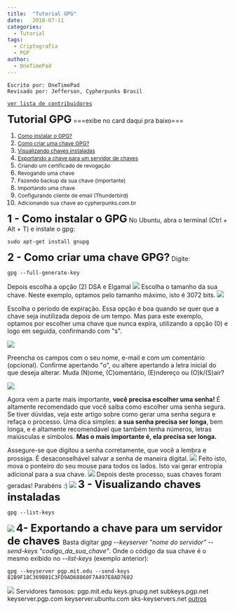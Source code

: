 ```yaml
---
title:  "Tutorial GPG"
date:   2018-07-11
categories:
  - Tutorial
tags:
  - Criptografia
  - PGP
author:
  - OneTimePad
---
```


```
Escrito por: OneTimePad 
Revisado por: Jefferson, Cypherpunks Brasil
```
[```ver lista de contribuidores```](/about/#contribuidores)


**<span style="font-size: 24px;">Tutorial GPG</span>**
===exibe no card daqui pra baixo===

1.  [<span style="font-size: 12px;">Como instalar o GPG?</span>](#gpg1)
2.  [<span style="font-size: 12px;">Como criar uma chave GPG?</span>](#gpg2)
3.  [<span style="font-size: 12px;">Visualizando chaves instaladas</span>](#gpg3)
4.  [<span style="font-size: 12px;">Exportando a chave para um servidor de chaves</span>](#gpg4)
5.  <span style="font-size: 12px;">Criando um certificado de revogação</span>
6.  <span style="font-size: 12px;">Revogando uma chave</span>
7.  <span style="font-size: 12px;">Fazendo backup da sua chave (importante)</span>
8.  <span style="font-size: 12px;">Importando uma chave</span>
9.  <span style="font-size: 12px;">Configurando cliente de email (Thunderbird)</span>
10.  <span style="font-size: 12px;">Adicionando sua chave ao cypherpunks.com.br</span>

**<span id="gpg1" style="font-size: 24px;">1 - Como instalar o GPG</span>** No Ubuntu, abra o terminal (Ctrl + Alt + T) e instale o gpg:

    sudo apt-get install gnupg

<span id="gpg2" style="font-size: 24px;">**2 - Como criar uma chave GPG?**</span> Digite:

    gpg --full-generate-key

Depois escolha a opção (2) DSA e Elgamal ![](https://cypherpunks.com.br/wp-content/uploads/2018/11/full-generate-key.png) Escolha o tamanho da sua chave. Neste exemplo, optamos pelo tamanho máximo, isto é 3072 bits. ![](https://cypherpunks.com.br/wp-content/uploads/2018/11/full-generate-key_2.png)

Escolha o período de expiração. Essa opção é boa quando se quer que a chave seja inutilizada depois de um tempo. Mas para este exemplo, optamos por escolher uma chave que nunca expira, utilizando a opção (0) e logo em seguida, confirmando com "s".

![](https://cypherpunks.com.br/wp-content/uploads/2018/11/full-generate-key_3-1.png)

Preencha os campos com o seu nome, e-mail e com um comentário (opcional). Confirme apertando "o", ou altere apertando a letra inicial do que deseja alterar. Muda (N)ome, (C)omentário, (E)ndereço ou (O)k/(S)air?

![](https://cypherpunks.com.br/wp-content/uploads/2018/11/full-generate-key_4.png)

Agora vem a parte mais importante, **você precisa escolher uma senha!** É altamente recomendado que você saiba como escolher uma senha segura. Se tiver dúvidas, veja este artigo sobre como gerar uma senha segura e refaça o processo. Uma dica simples: **a sua senha precisa ser longa**, bem longa, e é altamente recomendável que também tenha números, letras maiúsculas e símbolos. **Mas o mais importante é, ela precisa ser longa.**

Assegure-se que digitou a senha corretamente, que você a lembra e prossiga. É desaconselhável salvar a senha de maneira digital. ![](https://cypherpunks.com.br/wp-content/uploads/2018/11/password.png) Feito isto, mova o ponteiro do seu mouse para todos os lados. Isto vai gerar entropia adicional para a sua chave. ![](https://cypherpunks.com.br/wp-content/uploads/2018/11/entropy-2.png) Depois deste processo, suas chaves foram geradas! Parabéns :) ![](https://cypherpunks.com.br/wp-content/uploads/2018/11/entropy_2.png) <span id="gpg3" style="font-size: 24px;">**3 - Visualizando chaves instaladas**</span>

    gpg --list-keys

![](https://cypherpunks.com.br/wp-content/uploads/2018/11/list-keys.png) <span id="gpg4" style="font-size: 24px;">**4- Exportando a chave para um servidor de chaves** </span> Basta digitar _gpg --keyserver "nome do servidor" --send-keys "codigo_da_sua_chave"_. Onde o código da sua chave é o mesmo exibido no _--list-keys_ (exemplo anterior):

    gpg --keyserver pgp.mit.edu --send-keys 82B9F18C369B01C3FD9AD68860F7A497E8AD7602

![](https://cypherpunks.com.br/wp-content/uploads/2018/11/keyserver.png) Servidores famosos: pgp.mit.edu keys.gnupg.net subkeys.pgp.net keyserver.pgp.com keyserver.ubuntu.com sks-keyservers.net [outros](https://sks-keyservers.net/status/)
